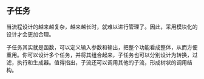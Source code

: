 ## 子任务

当流程设计的越来越复杂，越来越长时，就难以进行管理了。因此，采用模块化的设计才会更加合理。

子任务其实就是函数，可以定义输入参数和输出，把整个功能看成整体，从而方便重用。你可以设计多个任务，并将其组合起来，子任务也可以分别设计为转换，过滤，执行和生成器。值得指出，子流还可以调用其他的子流，形成树状的调用结构。


